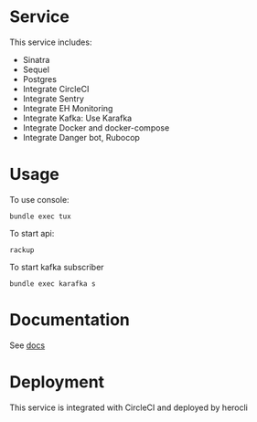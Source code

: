 # Service

This service includes:

- Sinatra
- Sequel
- Postgres
- Integrate CircleCI
- Integrate Sentry
- Integrate EH Monitoring
- Integrate Kafka: Use Karafka
- Integrate Docker and docker-compose
- Integrate Danger bot, Rubocop

# Usage

To use console:

`bundle exec tux`

To start api:

`rackup`

To start kafka subscriber

`bundle exec karafka s`

# Documentation

See [docs](docs)

# Deployment

This service is integrated with CircleCI and deployed by herocli
